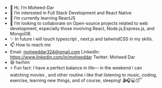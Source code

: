 - 👋 Hi, I’m Moheed-Dar
- 👀 I’m interested in Full Stack Development and React Native 
- 🌱 I’m currently learning ReactJS
- 💞️ I’m looking to collaborate on Open-source projects related to web development, especially those involving React,  Node.js,Express.js, and MongoDB.
- ✨ In future i will touch typescript , next.js and tailwindCSS in my skills.
- 📫 How to reach me
-  Email: moheeddar324@gmail.com
   LinkedIn: https://www.linkedin.com/in/moheeddar
   Twitter: Moheed Dar
- 😄 he/him
- ⚡ Fun fact: I have a perfect balance in life— in the weekend  i can  watching movies , and other routine i like that listening to music, coding, exercise, learning new things, and of course, sleeping! 🎬🎧💻😴



<!---
Moheed-Dar/Moheed-Dar is a ✨ special ✨ repository because its `README.md` (this file) appears on your GitHub profile.
You can click the Preview link to take a look at your changes.
--->
